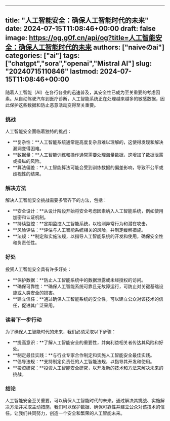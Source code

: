 
---
title: "人工智能安全：确保人工智能时代的未来"
date: 2024-07-15T11:08:46+00:00
draft: false
image: https://og.g0f.cn/api/og?title=人工智能安全：确保人工智能时代的未来
authors: ["naiveのai"]
categories: ["ai"]
tags: ["chatgpt","sora","openai","Mistral AI"]
slug: "20240715110846"
lastmod: 2024-07-15T11:08:46+00:00
---
随着人工智能（AI）在各行各业的迅速普及，其安全性已成为至关重要的考虑因素。从自动驾驶汽车到医疗诊断，人工智能系统正在处理越来越多的敏感数据，因此保护这些数据和防止恶意活动变得至关重要。

### 挑战

人工智能安全面临着独特的挑战：

- **复杂性：**人工智能系统通常是高度复杂且难以理解的，这使得发现和解决漏洞变得困难。
- **数据量：**人工智能训练和操作通常需要处理海量数据，这增加了数据泄露或操纵的风险。
- **算法偏差：**人工智能算法可能会受到训练数据的偏差影响，导致不公平或歧视性的结果。

### 解决方法

解决人工智能安全挑战需要多管齐下的方法，包括：

- **安全设计：**从设计阶段开始将安全考虑因素纳入人工智能系统，例如使用加密和认证机制。
- **持续监控：**定期监控人工智能系统，以检测异常行为和潜在攻击。
- **风险评估：**评估与人工智能系统相关的风险，并制定缓解措施。
- **法规：**制定和实施法规，以指导人工智能系统的开发和使用，确保安全性和负责任性。

### 好处

投资人工智能安全具有许多好处：

- **保护数据：**防止人工智能系统中的数据泄露或未经授权的访问。
- **确保可靠性：**确保人工智能系统可靠且无故障运行，可防止对关键基础设施或人类安全的损害。
- **建立信任：**通过确保人工智能系统的安全性，可以建立公众对该技术的信任，促进其广泛采用。

### 读者下一步行动

为了确保人工智能时代的未来，我们必须采取以下步骤：

- **提高意识：**了解人工智能安全的重要性，并向利益相关者传达其风险和好处。
- **制定最佳实践：**与行业专家合作制定和实施人工智能安全最佳实践。
- **倡导法规：**支持制定负责任的人工智能法规，以指导其开发和使用。
- **投资研究：**投资人工智能安全研究，以开发新的技术和方法来解决未来的挑战。

### 结论

人工智能安全至关重要，可以确保人工智能时代的未来。通过解决其挑战、实施解决方法并采取主动措施，我们可以保护数据、确保可靠性并建立公众对该技术的信任。让我们共同努力，创造一个安全和繁荣的人工智能未来。
